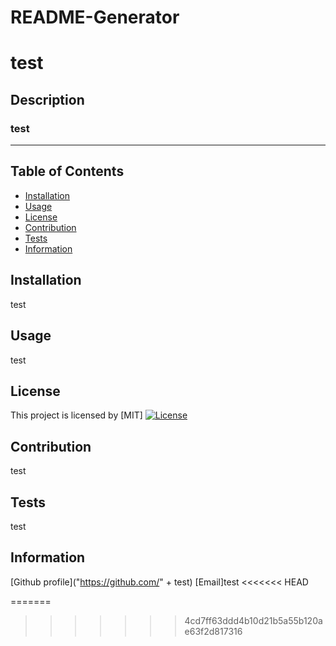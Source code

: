 # README-Generator

# test


## Description 
### test

-----

## Table of Contents
* [Installation](#installation)
* [Usage](#usage)
* [License](#license)
* [Contribution](#contribution)
* [Tests](#tests)
* [Information](#info)


## Installation
test

## Usage
test

## License
This project is licensed by [MIT]
[![License](https://img.shields.io/badge/License-MIT-blue.svg)](https://opensource.org/licenses/MIT)


## Contribution
test

## Tests
test

## Information
[Github profile]("https://github.com/" + test)
[Email]test
<<<<<<< HEAD

=======
>>>>>>> 4cd7ff63ddd4b10d21b5a55b120ae63f2d817316
